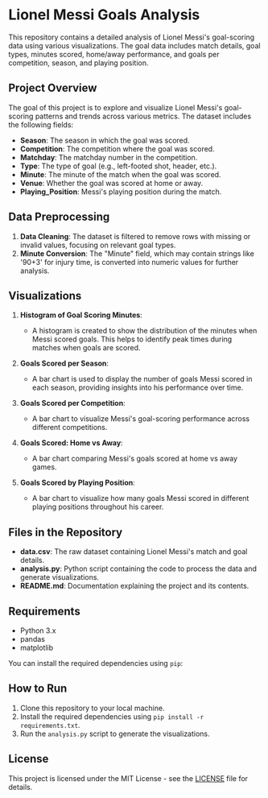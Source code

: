 # Lionel Messi Goals Analysis

This repository contains a detailed analysis of Lionel Messi's goal-scoring data using various visualizations. The goal data includes match details, goal types, minutes scored, home/away performance, and goals per competition, season, and playing position.

## Project Overview

The goal of this project is to explore and visualize Lionel Messi's goal-scoring patterns and trends across various metrics. The dataset includes the following fields:
- **Season**: The season in which the goal was scored.
- **Competition**: The competition where the goal was scored.
- **Matchday**: The matchday number in the competition.
- **Type**: The type of goal (e.g., left-footed shot, header, etc.).
- **Minute**: The minute of the match when the goal was scored.
- **Venue**: Whether the goal was scored at home or away.
- **Playing_Position**: Messi's playing position during the match.

## Data Preprocessing

1. **Data Cleaning**: The dataset is filtered to remove rows with missing or invalid values, focusing on relevant goal types.
2. **Minute Conversion**: The "Minute" field, which may contain strings like '90+3' for injury time, is converted into numeric values for further analysis.

## Visualizations

1. **Histogram of Goal Scoring Minutes**:
   - A histogram is created to show the distribution of the minutes when Messi scored goals. This helps to identify peak times during matches when goals are scored.

2. **Goals Scored per Season**:
   - A bar chart is used to display the number of goals Messi scored in each season, providing insights into his performance over time.

3. **Goals Scored per Competition**:
   - A bar chart to visualize Messi's goal-scoring performance across different competitions.

4. **Goals Scored: Home vs Away**:
   - A bar chart comparing Messi's goals scored at home vs away games.

5. **Goals Scored by Playing Position**:
   - A bar chart to visualize how many goals Messi scored in different playing positions throughout his career.

## Files in the Repository

- **data.csv**: The raw dataset containing Lionel Messi's match and goal details.
- **analysis.py**: Python script containing the code to process the data and generate visualizations.
- **README.md**: Documentation explaining the project and its contents.

## Requirements

- Python 3.x
- pandas
- matplotlib

You can install the required dependencies using `pip`:


## How to Run

1. Clone this repository to your local machine.
2. Install the required dependencies using `pip install -r requirements.txt`.
3. Run the `analysis.py` script to generate the visualizations.

## License

This project is licensed under the MIT License - see the [LICENSE](LICENSE) file for details.

